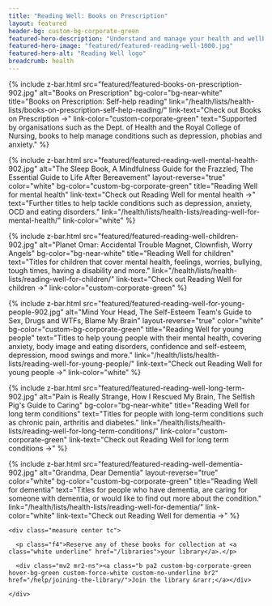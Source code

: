 ```yaml
---
title: "Reading Well: Books on Prescription"
layout: featured
header-bg: custom-bg-corporate-green
featured-hero-description: "Understand and manage your health and wellbeing with books chosen by health experts and people with a wide range of conditions."
featured-hero-image: "featured/featured-reading-well-1000.jpg"
featured-hero-alt: "Reading Well logo"
breadcrumb: health
---
```


{%
  include z-bar.html
  src="featured/featured-books-on-prescription-902.jpg"
  alt="Books on Prescription"
  bg-color="bg-near-white"
  title="Books on Prescription: Self-help reading"
  link="/health/lists/health-lists/books-on-prescription-self-help-reading/"
  link-text="Check out Books on Prescription &rarr;"
  link-color="custom-corporate-green"
  text="Supported by organisations such as the Dept. of Health and the Royal College of Nursing, books to help manage conditions such as depression, phobias and anxiety."
%}

{%
  include z-bar.html
  src="featured/featured-reading-well-mental-health-902.jpg"
  alt="The Sleep Book, A Mindfulness Guide for the Frazzled, The Essential Guide to Life After Bereavement"
  layout-reverse="true"
  color="white"
  bg-color="custom-bg-corporate-green"
  title="Reading Well for mental health"
  link-text="Check out Reading Well for mental health &rarr;"
  text="Further titles to help tackle conditions such as depression, anxiety, OCD and eating disorders."
  link="/health/lists/health-lists/reading-well-for-mental-health/"
  link-color="white"
%}

{%
  include z-bar.html
  src="featured/featured-reading-well-children-902.jpg"
  alt="Planet Omar: Accidental Trouble Magnet, Clownfish, Worry Angels"
  bg-color="bg-near-white"
  title="Reading Well for children"
  text="Titles for children that cover mental health, feelings, worries, bullying, tough times, having a disability and more."
  link="/health/lists/health-lists/reading-well-for-children/"
  link-text="Check out Reading Well for children &rarr;"
  link-color="custom-corporate-green"
%}

{%
  include z-bar.html
  src="featured/featured-reading-well-for-young-people-902.jpg"
  alt="Mind Your Head, The Self-Esteem Team's Guide to Sex, Drugs and WTFs, Blame My Brain"
  layout-reverse="true"
  color="white"
  bg-color="custom-bg-corporate-green"
  title="Reading Well for young people"
  text="Titles to help young people with their mental health, covering anxiety, body image and eating disorders, confidence and self-esteem, depression, mood swings and more."
  link="/health/lists/health-lists/reading-well-for-young-people/"
  link-text="Check out Reading Well for young people &rarr;"
  link-color="white"
%}

{%
  include z-bar.html
  src="featured/featured-reading-well-long-term-902.jpg"
  alt="Pain is Really Strange, How I Rescued My Brain, The Selfish Pig's Guide to Caring"
  bg-color="bg-near-white"
  title="Reading Well for long term conditions"
  text="Titles for people with long-term conditions such as chronic pain, arthritis and diabetes."
  link="/health/lists/health-lists/reading-well-for-long-term-conditions/"
  link-color="custom-corporate-green"
  link-text="Check out Reading Well for long term conditions &rarr;"
%}

{%
  include z-bar.html
  src="featured/featured-reading-well-dementia-902.jpg"
  alt="Grandma, Dear Dementia"
  layout-reverse="true"
  color="white"
  bg-color="custom-bg-corporate-green"
  title="Reading Well for dementia"
  text="Titles for people who have dementia, are caring for someone with dementia, or would like to find out more about the condition."
  link="/health/lists/health-lists/reading-well-for-dementia/"
  link-color="white"
  link-text="Check out Reading Well for dementia &rarr;"
%}

<section class="ph2 ph3-ns pv3 bg-dark-gray white">

    <div class="measure center tc">

      <p class="f4">Reserve any of these books for collection at <a class="white underline" href="/libraries">your library</a>.</p>

      <div class="mv2 mr2-ns"><a class="b pa2 custom-bg-corporate-green hover-bg-green custom-force-white custom-no-underline br2" href="/help/joining-the-library/">Join the library &rarr;</a></div>

    </div>

</section>
